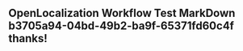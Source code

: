 <properties
ms.topic="hero-topic1"
ms.test1="hero-topic"
ms.test2="test"/>

## OpenLocalization Workflow Test MarkDown b3705a94-04bd-49b2-ba9f-65371fd60c4f thanks!
